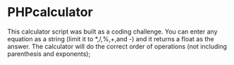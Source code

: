 # PHPcalculator

This calculator script was built as a coding challenge. You can enter any equation as a string (limit it to *,/,%,+,and -) and it returns a float as the answer. The calculator will do the correct order of operations (not including parenthesis and exponents);
